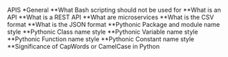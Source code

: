   APIS
*General
**What Bash scripting should not be used for
**What is an API
**What is a REST API
**What are microservices
**What is the CSV format
**What is the JSON format
**Pythonic Package and module name style
**Pythonic Class name style
**Pythonic Variable name style
**Pythonic Function name style
**Pythonic Constant name style
**Significance of CapWords or CamelCase in Python
